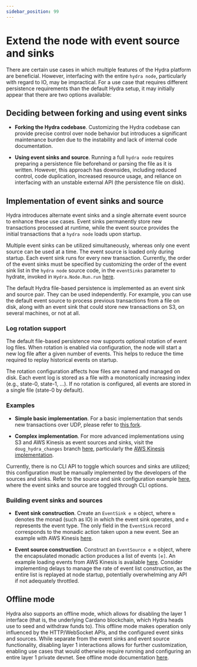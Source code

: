 ```yaml
---
sidebar_position: 99
---
```


# Extend the node with event source and sinks

There are certain use cases in which multiple features of the Hydra platform are beneficial. However, interfacing with the entire `hydra node`, particularly with regard to IO, may be impractical. For a use case that requires different persistence requirements than the default Hydra setup, it may initially appear that there are two options available:

## Deciding between forking and using event sinks

- **Forking the Hydra codebase**. Customizing the Hydra codebase can provide precise control over node behavior but introduces a significant maintenance burden due to the instability and lack of internal code documentation.

- **Using event sinks and source**. Running a full `hydra node` requires preparing a persistence file beforehand or parsing the file as it is written. However, this approach has downsides, including reduced control, code duplication, increased resource usage, and reliance on interfacing with an unstable external API (the persistence file on disk).

## Implementation of event sinks and source

Hydra introduces alternate event sinks and a single alternate event source to enhance these use cases. Event sinks permanently store new transactions processed at runtime, while the event source provides the initial transactions that a `hydra node` loads upon startup.

Multiple event sinks can be utilized simultaneously, whereas only one event source can be used at a time. The event source is loaded only during startup. Each event sink runs for every new transaction. Currently, the order of the event sinks must be specified by customizing the order of the event sink list in the `hydra node` source code, in the `eventSinks` parameter to hydrate, invoked in `Hydra.Node.Run.run` [here](https://github.com/SundaeSwap-finance/hydra/blob/4785bd86a03b92ba8fa8fb34c9d485a1e2f4f7d7/hydra-node/src/Hydra/Node/Run.hs#L104).

The default Hydra file-based persistence is implemented as an event sink and source pair. They can be used independently. For example, you can use the default event source to process previous transactions from a file on disk, along with an event sink that could store new transactions on S3, on several machines, or not at all.

### Log rotation support
The default file-based persistence now supports optional rotation of event log files. When rotation is enabled via configuration, the node will start a new log file after a given number of events. This helps to reduce the time required to replay historical events on startup.

The rotation configuration affects how files are named and managed on disk. Each event log is stored as a file with a monotonically increasing index (e.g., state-0, state-1, ...). If no rotation is configured, all events are stored in a single file (state-0 by default).

### Examples

- **Simple basic implementation**. For a basic implementation that sends new transactions over UDP, please refer to [this fork](https://github.com/ffakenz/hydra/tree/udp-sink).

- **Complex implementation**. For more advanced implementations using S3 and AWS Kinesis as event sources and sinks, visit the `doug_hydra_changes` branch [here](https://github.com/SundaeSwap-finance/hydra), particularly the [AWS Kinesis implementation](https://github.com/SundaeSwap-finance/hydra/blob/f27e51c001e7b64c3679eab4efd9f17f08db53fe/hydra-node/src/Hydra/Events/AWS/Kinesis.hs).

Currently, there is no CLI API to toggle which sources and sinks are utilized; this configuration must be manually implemented by the developers of the sources and sinks. Refer to the source and sink configuration example [here](https://github.com/SundaeSwap-finance/hydra/blob/4785bd86a03b92ba8fa8fb34c9d485a1e2f4f7d7/hydra-node/src/Hydra/Node/Run.hs#L97), where the event sinks and source are toggled through CLI options.

### Building event sinks and sources

- **Event sink construction**. Create an `EventSink e m` object, where `m` denotes the monad (such as IO) in which the event sink operates, and `e` represents the event type. The only field in the `EventSink` record corresponds to the monadic action taken upon a new event. See an example with AWS Kinesis [here](https://github.com/SundaeSwap-finance/hydra/blob/598b20fcee9669a196781f70e02e13779967e470/hydra-node/src/Hydra/Events/AWS/Kinesis.hs#L85).

- **Event source construction**. Construct an `EventSource e m` object, where the encapsulated monadic action produces a list of events `[e]`. An example loading events from AWS Kinesis is available [here](https://github.com/SundaeSwap-finance/hydra/blob/598b20fcee9669a196781f70e02e13779967e470/hydra-node/src/Hydra/Events/AWS/Kinesis.hs#L85). Consider implementing delays to manage the rate of event list construction, as the entire list is replayed at node startup, potentially overwhelming any API if not adequately throttled.

## Offline mode

Hydra also supports an offline mode, which allows for disabling the layer 1 interface (that is, the underlying Cardano blockchain, which Hydra heads use to seed and withdraw funds to). This offline mode makes operation only influenced by the HTTP/WebSocket APIs, and the configured event sinks and sources. While separate from the event sinks and event source functionality, disabling layer 1 interactions allows for further customization, enabling use cases that would otherwise require running and configuring an entire layer 1 private devnet. See offline mode documentation [here](../configuration.md#offline-mode).
